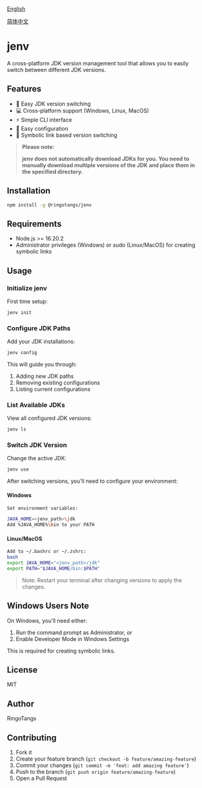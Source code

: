 [English](https://github.com/RingoTangs/jenv#readme)

[简体中文](https://github.com/RingoTangs/jenv/blob/master/README_zh.md)

# jenv

A cross-platform JDK version management tool that allows you to easily switch between different JDK versions.



## Features

- 🚀 Easy JDK version switching
- 💻 Cross-platform support (Windows, Linux, MacOS)
- ⚡️ Simple CLI interface
- 🔧 Easy configuration
- 🎯 Symbolic link based version switching



>**Please note:** 
>
>**jenv does not automatically download JDKs for you. You need to manually download multiple versions of the JDK and place them in the specified directory.**



## Installation

```bash
npm install -g @ringotangs/jenv
```



## Requirements

- Node.js >= 16.20.2
- Administrator privileges (Windows) or sudo (Linux/MacOS) for creating symbolic links



## Usage

### Initialize jenv

First time setup:

```bash
jenv init
```



### Configure JDK Paths

Add your JDK installations:

```bash
jenv config
```


This will guide you through:
1. Adding new JDK paths
2. Removing existing configurations 
3. Listing current configurations



### List Available JDKs

View all configured JDK versions:

```bash
jenv ls
```



### Switch JDK Version

Change the active JDK:

```bash
jenv use
```


After switching versions, you'll need to configure your environment:



#### Windows

```bash
Set environment variables:

JAVA_HOME=<jenv_path>\jdk
Add %JAVA_HOME%\bin to your PATH
```



#### Linux/MacOS

```bash
Add to ~/.bashrc or ~/.zshrc:
bash
export JAVA_HOME="<jenv_path>/jdk"
export PATH="$JAVA_HOME/bin:$PATH"
```


> Note: Restart your terminal after changing versions to apply the changes.



## Windows Users Note

On Windows, you'll need either:
1. Run the command prompt as Administrator, or
2. Enable Developer Mode in Windows Settings

This is required for creating symbolic links.



## License

MIT



## Author

RingoTangs



## Contributing

1. Fork it
2. Create your feature branch (`git checkout -b feature/amazing-feature`)
3. Commit your changes (`git commit -m 'feat: add amazing feature'`)
4. Push to the branch (`git push origin feature/amazing-feature`)
5. Open a Pull Request